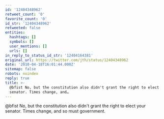 ```yaml
---
id: '12404348962'
retweet_count: '0'
favorite_count: '0'
id_str: '12404348962'
retweeted: false
entities:
  hashtags: []
  symbols: []
  user_mentions: []
  urls: []
in_reply_to_status_id_str: '12404164381'
original_url: https://twitter.com/jth/status/12404348962
date: '2010-04-18T16:01:44.000Z'
sitemap: false
robots: noindex
reply: true
title: >-
  @bfist No, but the constitution also didn't grant the right to elect your
  senator. Times change, and…
---
```


@bfist No, but the constitution also didn't grant the right to elect your senator. Times change, and so must government.
